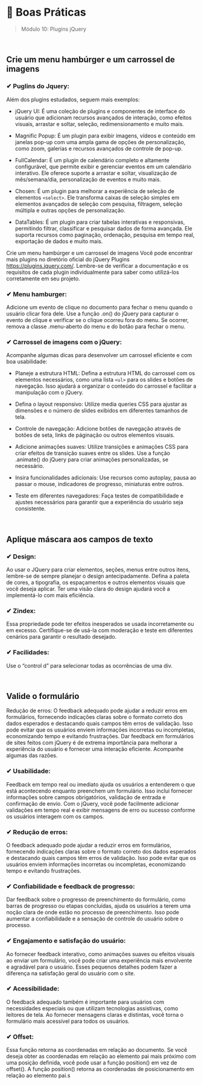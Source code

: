 # 📌 Boas Práticas
> Módulo 10: Plugins jQuery

<br>

## Crie um menu hambúrger e um carrossel de imagens
### ✔ Puglins do Jquery: 
Além dos plugins estudados, seguem mais exemplos: 
- jQuery UI: É uma coleção de plugins e componentes de interface do usuário que adicionam recursos avançados de interação, como efeitos visuais, arrastar e soltar, seleção, redimensionamento e muito mais. 

- Magnific Popup: É um plugin para exibir imagens, vídeos e conteúdo em janelas pop-up com uma ampla gama de opções de personalização, como zoom, galerias e recursos avançados de controle de pop-up. 

- FullCalendar: É um plugin de calendário completo e altamente configurável, que permite exibir e gerenciar eventos em um calendário interativo. Ele oferece suporte a arrastar e soltar, visualização de mês/semana/dia, personalização de eventos e muito mais.

- Chosen: É um plugin para melhorar a experiência de seleção de elementos ``<select>``. Ele transforma caixas de seleção simples em elementos avançados de seleção com pesquisa, filtragem, seleção múltipla e outras opções de personalização. 

- DataTables: É um plugin para criar tabelas interativas e responsivas, permitindo filtrar, classificar e pesquisar dados de forma avançada. Ele suporta recursos como paginação, ordenação, pesquisa em tempo real, exportação de dados e muito mais. 

Crie um menu hambúrger e um carrossel de imagens Você pode encontrar mais plugins no diretório oficial do jQuery Plugins https://plugins.jquery.com/. Lembre-se de verificar a documentação e os requisitos de cada plugin individualmente para saber como utilizá-los corretamente em seu projeto.

### ✔ Menu hamburger: 
Adicione um evento de clique no documento para fechar o menu quando o usuário clicar fora dele. Use a função .on() do jQuery para capturar o evento de clique e verificar se o clique ocorreu fora do menu. Se ocorrer, remova a classe .menu-aberto do menu e do botão para fechar o menu.

### ✔ Carrossel de imagens com o jQuery: 
Acompanhe algumas dicas para desenvolver um carrossel eficiente e com boa usabilidade: 
- Planeje a estrutura HTML: Defina a estrutura HTML do carrossel com os elementos necessários, como uma lista ``<ul>`` para os slides e botões de navegação. Isso ajudará a organizar o conteúdo do carrossel e facilitar a manipulação com o jQuery. 

- Defina o layout responsivo: Utilize media queries CSS para ajustar as dimensões e o número de slides exibidos em diferentes tamanhos de tela.

- Controle de navegação: Adicione botões de navegação através de botões de seta, links de páginação ou outros elementos visuais. 

- Adicione animações suaves: Utilize transições e animações CSS para criar efeitos de transição suaves entre os slides. Use a função .animate() do jQuery para criar animações personalizadas, se necessário. 

- Insira funcionalidades adicionais: Use recursos como autoplay, pausa ao passar o mouse, indicadores de progresso, miniaturas entre outros. 

- Teste em diferentes navegadores: Faça testes de compatibilidade e ajustes necessários para garantir que a experiência do usuário seja consistente.

<br>

## Aplique máscara aos campos de texto
### ✔ Design: 
Ao usar o JQuery para criar elementos, seções, menus entre outros itens, lembre-se de sempre planejar o design antecipadamente. Defina a paleta de cores, a tipografia, os espaçamentos e outros elementos visuais que você deseja aplicar. Ter uma visão clara do design ajudará você a implementá-lo com mais eficiência.

### ✔ Zindex: 
Essa propriedade pode ter efeitos inesperados se usada incorretamente ou em excesso. Certifique-se de usá-la com moderação e teste em diferentes cenários para garantir o resultado desejado.

### ✔ Facilidades: 
Use o “control d” para selecionar todas as ocorrências de uma div.

<br>

## Valide o formulário 
Redução de erros: O feedback adequado pode ajudar a reduzir erros em formulários, fornecendo indicações claras sobre o formato correto dos dados esperados e destacando quais campos têm erros de validação. Isso pode evitar que os usuários enviem informações incorretas ou incompletas, economizando tempo e evitando frustrações. Dar feedback em formulários de sites feitos com jQuery é de extrema importância para melhorar a experiência do usuário e fornecer uma interação eficiente. Acompanhe algumas das razões.

### ✔ Usabilidade: 
Feedback em tempo real ou imediato ajuda os usuários a entenderem o que está acontecendo enquanto preenchem um formulário. Isso inclui fornecer informações sobre campos obrigatórios, validação de entrada e confirmação de envio. Com o jQuery, você pode facilmente adicionar validações em tempo real e exibir mensagens de erro ou sucesso conforme os usuários interagem com os campos. 

### ✔ Redução de erros: 
O feedback adequado pode ajudar a reduzir erros em formulários, fornecendo indicações claras sobre o formato correto dos dados esperados e destacando quais campos têm erros de validação. Isso pode evitar que os usuários enviem informações incorretas ou incompletas, economizando tempo e evitando frustrações.

### ✔ Confiabilidade e feedback de progresso: 
Dar feedback sobre o progresso de preenchimento do formulário, como barras de progresso ou etapas concluídas, ajuda os usuários a terem uma noção clara de onde estão no processo de preenchimento. Isso pode aumentar a confiabilidade e a sensação de controle do usuário sobre o processo.


### ✔ Engajamento e satisfação do usuário: 
Ao fornecer feedback interativo, como animações suaves ou efeitos visuais ao enviar um formulário, você pode criar uma experiência mais envolvente e agradável para o usuário. Esses pequenos detalhes podem fazer a diferença na satisfação geral do usuário com o site.


### ✔ Acessibilidade: 
O feedback adequado também é importante para usuários com necessidades especiais ou que utilizam tecnologias assistivas, como leitores de tela. Ao fornecer mensagens claras e distintas, você torna o formulário mais acessível para todos os usuários.

### ✔ Offset: 
Essa função retorna as coordenadas em relação ao documento. Se você deseja obter as coordenadas em relação ao elemento pai mais próximo com uma posição definida, você pode usar a função position() em vez de offset(). A função position() retorna as coordenadas de posicionamento em relação ao elemento pai.s